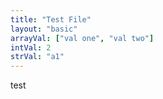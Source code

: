 ```yaml
---
title: "Test File"
layout: "basic"
arrayVal: ["val one", "val two"]
intVal: 2
strVal: "a1"
---
```


test

